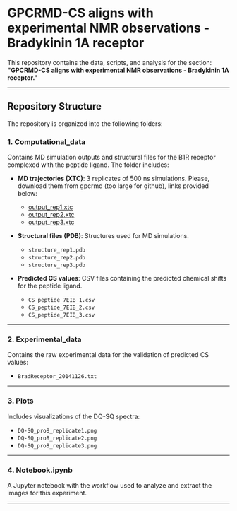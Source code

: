 # GPCRMD-CS aligns with experimental NMR observations - Bradykinin 1A receptor

This repository contains the data, scripts, and analysis for the section: **"GPCRMD-CS aligns with experimental NMR observations - Bradykinin 1A receptor."** 

---

## Repository Structure

The repository is organized into the following folders:

### 1. **Computational_data**
Contains MD simulation outputs and structural files for the B1R receptor complexed with the peptide ligand. The folder includes:

- **MD trajectories (XTC)**: 3 replicates of 500 ns simulations. Please, download them from gpcrmd (too large for github), links provided below:
  - [output_rep1.xtc](https://www.gpcrmd.org/view/2095/)
  - [output_rep2.xtc](https://www.gpcrmd.org/view/2095/)
  - [output_rep3.xtc](https://www.gpcrmd.org/view/2095/)

- **Structural files (PDB)**: Structures used for MD simulations.
  - `structure_rep1.pdb`
  - `structure_rep2.pdb`
  - `structure_rep3.pdb`

- **Predicted CS values**: CSV files containing the predicted chemical shifts for the peptide ligand.
  - `CS_peptide_7EIB_1.csv`
  - `CS_peptide_7EIB_2.csv`
  - `CS_peptide_7EIB_3.csv`

---

### 2. **Experimental_data**
Contains the raw experimental data for the validation of predicted CS values:
- `BradReceptor_20141126.txt`

---

### 3. **Plots**
Includes visualizations of the DQ-SQ spectra:
- `DQ-SQ_pro8_replicate1.png`
- `DQ-SQ_pro8_replicate2.png`
- `DQ-SQ_pro8_replicate3.png`

---

### 4. **Notebook.ipynb**
A Jupyter notebook with the workflow used to analyze and extract the images for this experiment.

---
